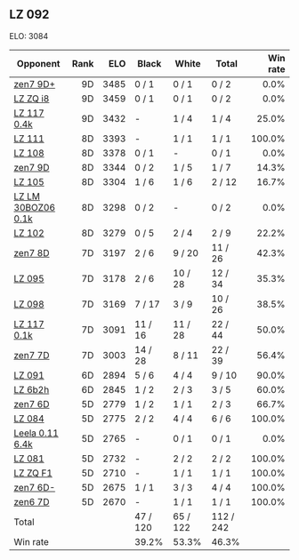 ## LZ 092 ##

ELO: 3084

Opponent | Rank | ELO | Black | White | Total | Win rate
---------|-----:|----:|-------|-------|-------|-------:
[zen7 9D+](zen7%209D+.md) | 9D | 3485 | 0 / 1 | 0 / 1 | 0 / 2 | 0.0%
[LZ ZQ i8](LZ%20ZQ%20i8.md) | 9D | 3459 | 0 / 1 | 0 / 1 | 0 / 2 | 0.0%
[LZ 117 0.4k](LZ%20117%200.4k.md) | 9D | 3432 | - | 1 / 4 | 1 / 4 | 25.0%
[LZ 111](LZ%20111.md) | 8D | 3393 | - | 1 / 1 | 1 / 1 | 100.0%
[LZ 108](LZ%20108.md) | 8D | 3378 | 0 / 1 | - | 0 / 1 | 0.0%
[zen7 9D](zen7%209D.md) | 8D | 3344 | 0 / 2 | 1 / 5 | 1 / 7 | 14.3%
[LZ 105](LZ%20105.md) | 8D | 3304 | 1 / 6 | 1 / 6 | 2 / 12 | 16.7%
[LZ LM 30BOZ06 0.1k](LZ%20LM%2030BOZ06%200.1k.md) | 8D | 3298 | 0 / 2 | - | 0 / 2 | 0.0%
[LZ 102](LZ%20102.md) | 8D | 3279 | 0 / 5 | 2 / 4 | 2 / 9 | 22.2%
[zen7 8D](zen7%208D.md) | 7D | 3197 | 2 / 6 | 9 / 20 | 11 / 26 | 42.3%
[LZ 095](LZ%20095.md) | 7D | 3178 | 2 / 6 | 10 / 28 | 12 / 34 | 35.3%
[LZ 098](LZ%20098.md) | 7D | 3169 | 7 / 17 | 3 / 9 | 10 / 26 | 38.5%
[LZ 117 0.1k](LZ%20117%200.1k.md) | 7D | 3091 | 11 / 16 | 11 / 28 | 22 / 44 | 50.0%
[zen7 7D](zen7%207D.md) | 7D | 3003 | 14 / 28 | 8 / 11 | 22 / 39 | 56.4%
[LZ 091](LZ%20091.md) | 6D | 2894 | 5 / 6 | 4 / 4 | 9 / 10 | 90.0%
[LZ 6b2h](LZ%206b2h.md) | 6D | 2845 | 1 / 2 | 2 / 3 | 3 / 5 | 60.0%
[zen7 6D](zen7%206D.md) | 5D | 2779 | 1 / 2 | 1 / 1 | 2 / 3 | 66.7%
[LZ 084](LZ%20084.md) | 5D | 2775 | 2 / 2 | 4 / 4 | 6 / 6 | 100.0%
[Leela 0.11 6.4k](Leela%200.11%206.4k.md) | 5D | 2765 | - | 0 / 1 | 0 / 1 | 0.0%
[LZ 081](LZ%20081.md) | 5D | 2732 | - | 2 / 2 | 2 / 2 | 100.0%
[LZ ZQ F1](LZ%20ZQ%20F1.md) | 5D | 2710 | - | 1 / 1 | 1 / 1 | 100.0%
[zen7 6D-](zen7%206D-.md) | 5D | 2675 | 1 / 1 | 3 / 3 | 4 / 4 | 100.0%
[zen6 7D](zen6%207D.md) | 5D | 2670 | - | 1 / 1 | 1 / 1 | 100.0%
Total | | | 47 / 120 | 65 / 122 | 112 / 242 | 
Win rate| | | 39.2% | 53.3% | 46.3% | 
